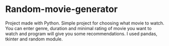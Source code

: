 # Random-movie-generator

Project made with Python.
Simple project for choosing what movie to watch. You can enter genre, duration and minimal rating of movie you want to watch and program will give you some recommendations.
I used pandas, tkinter and random module.
